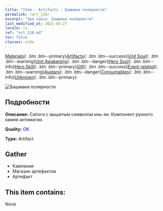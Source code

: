 ```yaml
---
title: "Item - Artifacts - Башмаки полярности"
permalink: /art_120/
excerpt: "Эра хаоса  Башмаки полярности"
last_modified_at: 2021-04-27
locale: ru
ref: "art_120.md"
toc: false
classes: wide
---
```

 [Materials](/ItemsRU/){: .btn .btn--primary}[Artifacts](/ItemsRU/Artifacts/){: .btn .btn--success}[Unit Soul](/ItemsRU/UnitSoul/){: .btn .btn--warning}[Unit Awakening](/ItemsRU/UnitAwakening/){: .btn .btn--danger}[Hero Soul](/ItemsRU/HeroSoul/){: .btn .btn--info}[Hero Skill](/ItemsRU/HeroSkill/){: .btn .btn--primary}[Gift](/ItemsRU/Gift/){: .btn .btn--success}[Event related](/ItemsRU/Events/){: .btn .btn--warning}[Avatars](/ItemsRU/Avatars/){: .btn .btn--danger}[Consumables](/ItemsRU/Consumables/){: .btn .btn--info}[Unknown](/ItemsRU/Unknown/){: .btn .btn--primary}

 ![Башмаки полярности](/images/t/artifact_40233.png)

## Подробности
 **Описание:** Сапоги с вышитым символом инь-ян. Компонент рунного камня антимагии.

 **Quality:** <span style="color: #0000CD">OK</span>

 **Type:** Artifact

## Gather

*    Кампания 
*    Магазин артефактов 
*    Артефакт 

## This item contains:

  None

